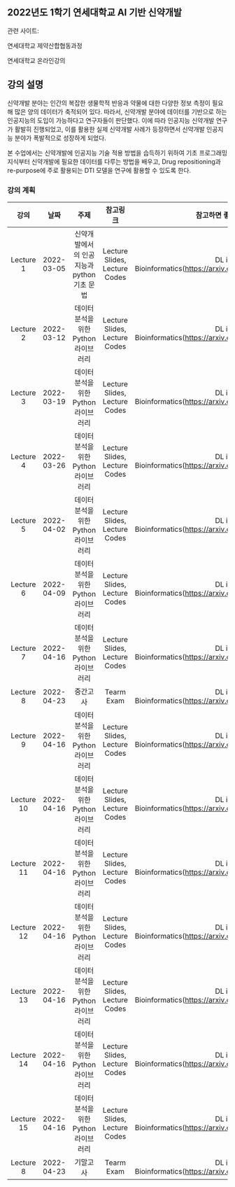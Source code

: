 ## 2022년도 1학기 연세대학교 AI 기반 신약개발

관련 사이트:

연세대학교 제약산합협동과정

연세대학교 온라인강의


## 강의 설명

신약개발 분야는 인간의 복잡한 생물학적 반응과 약물에 대한 다양한 정보 측정이 필요해 많은 양의 데이터가 축적되어 있다. 따라서, 신약개발 분야에 데이터를 기반으로 하는 인공지능의 도입이 가능하다고 연구자들이 판단했다. 이에 따라 인공지능 신약개발 연구가 활발히 진행되었고, 이를 활용한 실제 신약개발 사례가 등장하면서 신약개발 인공지능 분야가 폭발적으로 성장하게 되었다.

 본 수업에서는 신약개발에 인공지능 기술 적용 방법을 습득하기 위하여 기초 프로그래밍 지식부터 신약개발에 필요한 데이터를 다루는 방법을 배우고, Drug repositioning과 re-purpose에 주로 활용되는 DTI 모델을 연구에 활용할 수 있도록 한다.
 
### 강의 계획

|강의|       날짜|                                   주제|                      참고링크|                                         참고하면 좋은 자료|Reference|
|:--------------:|:--------:|:-------------------------------------:|:---------------------------:|:--------------------------------------------------------:|---------|
|Lecture 1|2022-03-05|신약개발에서의 인공지능과 python 기초 문법|Lecture Slides, Lecture Codes|DL in Bioinformatics(https://arxiv.org/pdf/1603.06430.pdf)|---------|
|Lecture 2|2022-03-12|데이터 분석을 위한 Python 라이브러리     |Lecture Slides, Lecture Codes|DL in Bioinformatics(https://arxiv.org/pdf/1603.06430.pdf)|---------|
| Lecture 3 |2022-03-19|데이터 분석을 위한 Python 라이브러리     |Lecture Slides, Lecture Codes|DL in Bioinformatics(https://arxiv.org/pdf/1603.06430.pdf)|---------|
| Lecture 4 |2022-03-26|데이터 분석을 위한 Python 라이브러리     |Lecture Slides, Lecture Codes|DL in Bioinformatics(https://arxiv.org/pdf/1603.06430.pdf)|---------|
|Lecture 5|2022-04-02|데이터 분석을 위한 Python 라이브러리     |Lecture Slides, Lecture Codes|DL in Bioinformatics(https://arxiv.org/pdf/1603.06430.pdf)|---------|
|Lecture 6|2022-04-09|데이터 분석을 위한 Python 라이브러리     |Lecture Slides, Lecture Codes|DL in Bioinformatics(https://arxiv.org/pdf/1603.06430.pdf)|---------|
|Lecture 7 |2022-04-16|데이터 분석을 위한 Python 라이브러리     |Lecture Slides, Lecture Codes|DL in Bioinformatics(https://arxiv.org/pdf/1603.06430.pdf)|---------|
|Lecture 8|2022-04-23|                               중간고사|                   Tearm Exam|DL in Bioinformatics(https://arxiv.org/pdf/1603.06430.pdf)|---------|
|Lecture 9|2022-04-16|데이터 분석을 위한 Python 라이브러리     |Lecture Slides, Lecture Codes|DL in Bioinformatics(https://arxiv.org/pdf/1603.06430.pdf)|---------|
|Lecture 10|2022-04-16|데이터 분석을 위한 Python 라이브러리     |Lecture Slides, Lecture Codes|DL in Bioinformatics(https://arxiv.org/pdf/1603.06430.pdf)|---------|
|Lecture 11|2022-04-16|데이터 분석을 위한 Python 라이브러리     |Lecture Slides, Lecture Codes|DL in Bioinformatics(https://arxiv.org/pdf/1603.06430.pdf)|---------|
|Lecture 12|2022-04-16|데이터 분석을 위한 Python 라이브러리     |Lecture Slides, Lecture Codes|DL in Bioinformatics(https://arxiv.org/pdf/1603.06430.pdf)|---------|
|Lecture 13|2022-04-16|데이터 분석을 위한 Python 라이브러리     |Lecture Slides, Lecture Codes|DL in Bioinformatics(https://arxiv.org/pdf/1603.06430.pdf)|---------|
|Lecture 14|2022-04-16|데이터 분석을 위한 Python 라이브러리     |Lecture Slides, Lecture Codes|DL in Bioinformatics(https://arxiv.org/pdf/1603.06430.pdf)|---------|
|Lecture 15|2022-04-16|데이터 분석을 위한 Python 라이브러리     |Lecture Slides, Lecture Codes|DL in Bioinformatics(https://arxiv.org/pdf/1603.06430.pdf)|---------|
|Lecture 8|2022-04-23|                               기말고사 |                   Tearm Exam|DL in Bioinformatics(https://arxiv.org/pdf/1603.06430.pdf)|---------|








